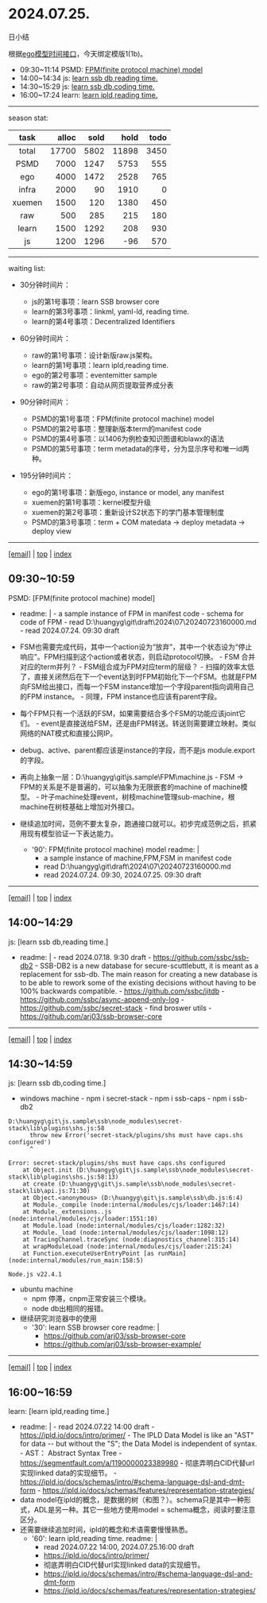 # 2024.07.25.
日小结

<a id="top"></a>
根据[ego模型时间接口](https://gitee.com/hyg/blog/blob/master/timeflow.md)，今天绑定模版1(1b)。

<a id="index"></a>
- 09:30~11:14	PSMD: [FPM(finite protocol machine) model](#20240725093000)
- 14:00~14:34	js: [learn ssb db,reading time.](#20240725140000)
- 14:30~15:29	js: [learn ssb db,coding time.](#20240725143000)
- 16:00~17:24	learn: [learn ipld,reading time.](#20240725160000)

---
season stat:

| task | alloc | sold | hold | todo |
| :---: | ---: | ---: | ---: | ---: |
| total | 17700 | 5802 | 11898 | 3450 |
| PSMD | 7000 | 1247 | 5753 | 555 |
| ego | 4000 | 1472 | 2528 | 765 |
| infra | 2000 | 90 | 1910 | 0 |
| xuemen | 1500 | 120 | 1380 | 450 |
| raw | 500 | 285 | 215 | 180 |
| learn | 1500 | 1292 | 208 | 930 |
| js | 1200 | 1296 | -96 | 570 |

---
waiting list:


- 30分钟时间片：
  - js的第1号事项：learn SSB browser core
  - learn的第3号事项：linkml, yaml-ld, reading time.
  - learn的第4号事项：Decentralized Identifiers

- 60分钟时间片：
  - raw的第1号事项：设计新版raw.js架构。
  - learn的第1号事项：learn ipld,reading time.
  - ego的第2号事项：eventemitter sample
  - raw的第2号事项：自动从网页提取营养成分表

- 90分钟时间片：
  - PSMD的第1号事项：FPM(finite protocol machine) model
  - PSMD的第2号事项：整理新版本term的manifest code
  - PSMD的第4号事项：以1406为例检查知识图谱和blawx的语法
  - PSMD的第5号事项：term metadata的序号，分为显示序号和唯一id两种。

- 195分钟时间片：
  - ego的第1号事项：新版ego, instance or model, any manifest
  - xuemen的第1号事项：kernel模型升级
  - xuemen的第2号事项：重新设计S2状态下的学门基本管理制度
  - PSMD的第3号事项：term + COM matedata -> deploy metadata -> deploy view

---
<a href="mailto:huangyg@mars22.com?subject=关于2024.07.25.[FPM(finite protocol machine) model]任务&body=日期: 2024.07.25.%0D%0A序号: 5%0D%0A手稿:../../draft/2024/07/20240725093000.md%0D%0A---请勿修改邮件主题及以上内容 从下一行开始写您的想法---%0D%0A">[email]</a> | [top](#top) | [index](#index)
<a id="20240725093000"></a>
##  09:30~10:59
PSMD: [FPM(finite protocol machine) model]

- readme: |
      - a sample instance of FPM in manifest code 
      - schema for code of FPM
      - read D:\huangyg\git\draft\2024\07\20240723160000.md
      - read 2024.07.24. 09:30 draft

- FSM也需要完成代码，其中一个action设为“放弃”，其中一个状态设为“停止响应”。FPM扫描到这个action或者状态，则启动protocol切换。
      - FSM 合并对应的term并列？
      - FSM组合成为FPM对应term的层级？
      - 扫描的效率太低了，直接关闭然后在下一个event达到时FPM初始化下一个FSM。也就是FPM向FSM给出接口，而每一个FSM instance增加一个字段parent指向调用自己的FPM instance。
            - 同理，FPM instance也应该有parent字段。
- 每个FPM只有一个活跃的FSM，如果需要结合多个FSM的功能应该joint它们。
      - event是直接送给FSM，还是由FPM转送。转送则需要建立映射。类似网络的NAT模式和直接公网IP。
- debug、active、parent都应该是instance的字段，而不是js module.export的字段。
- 再向上抽象一层：D:\huangyg\git\js.sample\FPM\machine.js
      - FSM -> FPM的关系是不是普遍的，可以抽象为无限嵌套的machine of machine模型。
            - 叶子machine处理event，树枝machine管理sub-machine，根machine在树枝基础上增加对外接口。
- 继续追加时间，范例不要太复杂，跑通接口就可以。初步完成范例之后，抓紧用现有模型验证一下表达能力。
    - '90': FPM(finite protocol machine) model
      readme: |
        - a sample instance of machine,FPM,FSM in manifest code 
        - read D:\huangyg\git\draft\2024\07\20240723160000.md
        - read 2024.07.24. 09:30, 2024.07.25. 09:30 draft

---
<a href="mailto:huangyg@mars22.com?subject=关于2024.07.25.[learn ssb db,reading time.]任务&body=日期: 2024.07.25.%0D%0A序号: 7%0D%0A手稿:../../draft/2024/07/20240725140000.md%0D%0A---请勿修改邮件主题及以上内容 从下一行开始写您的想法---%0D%0A">[email]</a> | [top](#top) | [index](#index)
<a id="20240725140000"></a>
## 14:00~14:29
js: [learn ssb db,reading time.]

- readme: |
      - read 2024.07.18. 9:30 draft
      - https://github.com/ssbc/ssb-db2
            - SSB-DB2 is a new database for secure-scuttlebutt, it is meant as a replacement for ssb-db. The main reason for creating a new database is to be able to rework some of the existing decisions without having to be 100% backwards compatible. 
            - https://github.com/ssbc/jitdb
            - https://github.com/ssbc/async-append-only-log
            - https://github.com/ssbc/secret-stack
      - find broswer utils
            - https://github.com/arj03/ssb-browser-core

---
<a href="mailto:huangyg@mars22.com?subject=关于2024.07.25.[learn ssb db,coding time.]任务&body=日期: 2024.07.25.%0D%0A序号: 8%0D%0A手稿:../../draft/2024/07/20240725143000.md%0D%0A---请勿修改邮件主题及以上内容 从下一行开始写您的想法---%0D%0A">[email]</a> | [top](#top) | [index](#index)
<a id="20240725143000"></a>
## 14:30~14:59
js: [learn ssb db,coding time.]

- windows machine
      - npm i secret-stack
      - npm i ssb-caps
      - npm i ssb-db2
```D:\huangyg\git\js.sample\ssb>node db
D:\huangyg\git\js.sample\ssb\node_modules\secret-stack\lib\plugins\shs.js:58
      throw new Error('secret-stack/plugins/shs must have caps.shs configured')
      ^

Error: secret-stack/plugins/shs must have caps.shs configured
    at Object.init (D:\huangyg\git\js.sample\ssb\node_modules\secret-stack\lib\plugins\shs.js:58:13)
    at create (D:\huangyg\git\js.sample\ssb\node_modules\secret-stack\lib\api.js:71:30)
    at Object.<anonymous> (D:\huangyg\git\js.sample\ssb\db.js:6:4)
    at Module._compile (node:internal/modules/cjs/loader:1467:14)
    at Module._extensions..js (node:internal/modules/cjs/loader:1551:10)
    at Module.load (node:internal/modules/cjs/loader:1282:32)
    at Module._load (node:internal/modules/cjs/loader:1098:12)
    at TracingChannel.traceSync (node:diagnostics_channel:315:14)
    at wrapModuleLoad (node:internal/modules/cjs/loader:215:24)
    at Function.executeUserEntryPoint [as runMain] (node:internal/modules/run_main:158:5)

Node.js v22.4.1
```
- ubuntu machine
    - npm 停滞，cnpm正常安装三个模块。
    - node db出相同的报错。
- 继续研究浏览器中的使用
    - '30': learn SSB browser core
      readme: |
        - https://github.com/arj03/ssb-browser-core
        - https://github.com/arj03/ssb-browser-example/

---
<a href="mailto:huangyg@mars22.com?subject=关于2024.07.25.[learn ipld,reading time.]任务&body=日期: 2024.07.25.%0D%0A序号: 10%0D%0A手稿:../../draft/2024/07/20240725160000.md%0D%0A---请勿修改邮件主题及以上内容 从下一行开始写您的想法---%0D%0A">[email]</a> | [top](#top) | [index](#index)
<a id="20240725160000"></a>
## 16:00~16:59
learn: [learn ipld,reading time.]

- readme: |
      - read 2024.07.22 14:00 draft
      - https://ipld.io/docs/intro/primer/
            - The IPLD Data Model is like an "AST" for data -- but without the "S"; the Data Model is independent of syntax.
            - AST： Abstract Syntax Tree
                  - https://segmentfault.com/a/1190000023389980
      - 彻底弄明白CID代替url实现linked data的实现细节。
      - https://ipld.io/docs/schemas/intro/#schema-language-dsl-and-dmt-form
      - https://ipld.io/docs/schemas/features/representation-strategies/
- data model在ipld的概念，是数据的树（和图？）。schema只是其中一种形式，ADL是另一种。其它一些地方使用model = schema概念，阅读时要注意区分。
- 还需要继续追加时间，ipld的概念和术语需要慢慢熟悉。
    - '60': learn ipld,reading time.
      readme: |
        - read 2024.07.22 14:00, 2024.07.25.16:00 draft
        - https://ipld.io/docs/intro/primer/
        - 彻底弄明白CID代替url实现linked data的实现细节。
        - https://ipld.io/docs/schemas/intro/#schema-language-dsl-and-dmt-form
        - https://ipld.io/docs/schemas/features/representation-strategies/
